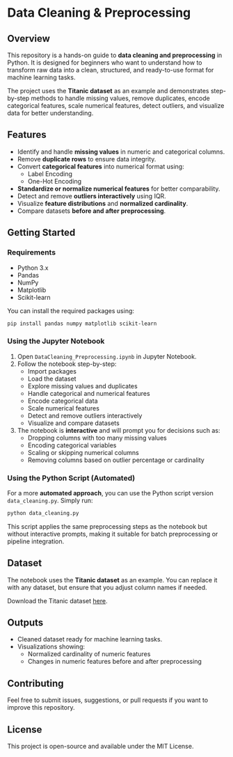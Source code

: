 
# Data Cleaning & Preprocessing

## Overview

This repository is a hands-on guide to **data cleaning and preprocessing** in Python. It is designed for beginners who want to understand how to transform raw data into a clean, structured, and ready-to-use format for machine learning tasks.

The project uses the **Titanic dataset** as an example and demonstrates step-by-step methods to handle missing values, remove duplicates, encode categorical features, scale numerical features, detect outliers, and visualize data for better understanding.

## Features

- Identify and handle **missing values** in numeric and categorical columns.
- Remove **duplicate rows** to ensure data integrity.
- Convert **categorical features** into numerical format using:
  - Label Encoding  
  - One-Hot Encoding
- **Standardize or normalize numerical features** for better comparability.
- Detect and remove **outliers interactively** using IQR.
- Visualize **feature distributions** and **normalized cardinality**.
- Compare datasets **before and after preprocessing**.

## Getting Started

### Requirements

- Python 3.x
- Pandas
- NumPy
- Matplotlib
- Scikit-learn

You can install the required packages using:

```bash
pip install pandas numpy matplotlib scikit-learn
```

### Using the Jupyter Notebook

1. Open `DataCleaning_Preprocessing.ipynb` in Jupyter Notebook.
2. Follow the notebook step-by-step:
   - Import packages
   - Load the dataset
   - Explore missing values and duplicates
   - Handle categorical and numerical features
   - Encode categorical data
   - Scale numerical features
   - Detect and remove outliers interactively
   - Visualize and compare datasets
3. The notebook is **interactive** and will prompt you for decisions such as:
   - Dropping columns with too many missing values
   - Encoding categorical variables
   - Scaling or skipping numerical columns
   - Removing columns based on outlier percentage or cardinality

### Using the Python Script (Automated)

For a more **automated approach**, you can use the Python script version `data_cleaning.py`. Simply run:

```bash
python data_cleaning.py
```

This script applies the same preprocessing steps as the notebook but without interactive prompts, making it suitable for batch preprocessing or pipeline integration.

## Dataset

The notebook uses the **Titanic dataset** as an example. You can replace it with any dataset, but ensure that you adjust column names if needed.

Download the Titanic dataset [here](https://www.kaggle.com/c/titanic/data).

## Outputs

- Cleaned dataset ready for machine learning tasks.
- Visualizations showing:
  - Normalized cardinality of numeric features
  - Changes in numeric features before and after preprocessing

## Contributing

Feel free to submit issues, suggestions, or pull requests if you want to improve this repository.

## License

This project is open-source and available under the MIT License.
